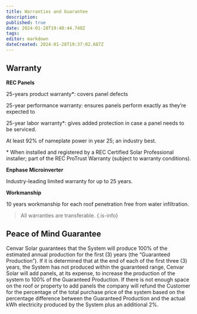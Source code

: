 ```yaml
---
title: Warranties and Guarantee
description: 
published: true
date: 2024-01-28T19:40:44.748Z
tags: 
editor: markdown
dateCreated: 2024-01-28T19:37:02.687Z
---
```


## **Warranty**

**REC Panels**

25-years product warranty\*: covers panel defects

25-year performance warranty: ensures panels perform exactly as they’re expected to

25-year labor warranty\*: gives added protection in case a panel needs to be serviced.

At least 92% of nameplate power in year 25; an industry best.

\* When installed and registered by a REC Certified Solar Professional installer; part of the REC ProTrust Warranty (subject to warranty conditions).

**Enphase Microinverter**

Industry-leading limited warranty for up to 25 years.

**Workmanship**

10 years workmanship for each roof penetration free from water infiltration.

> All warranties are transferable.
{.is-info}


## **Peace of Mind Guarantee**

Cenvar Solar guarantees that the System will produce 100% of the estimated annual production for the first (3) years (the “Guaranteed Production”). If it is determined that at the end of each of the first three (3) years, the System has not produced within the guaranteed range, Cenvar Solar will add panels, at its expense, to increase the production of the system to 100% of the Guaranteed Production. If there is not enough space on the roof or property to add panels the company will refund the Customer for the percentage of the total purchase price of the system based on the percentage difference between the Guaranteed Production and the actual kWh electricity produced by the System plus an additional 2%.